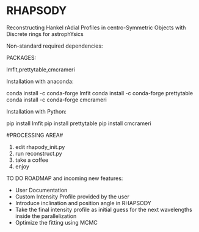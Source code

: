 # RHAPSODY
Reconstructing Hankel rAdial Profiles in centro-Symmetric Objects with Discrete rings for astrophYsics

Non-standard required dependencies:

PACKAGES:

lmfit,prettytable,cmcrameri

Installation with anaconda:

conda install -c conda-forge lmfit
conda install -c conda-forge prettytable
conda install -c conda-forge cmcrameri

Installation with Python:

pip install lmfit
pip install prettytable
pip install cmcrameri

#PROCESSING AREA#

1. edit rhapody_init.py
2. run reconstruct.py
3. take a coffee
4. enjoy


TO DO ROADMAP and incoming new features:

- User Documentation
- Custom Intensity Profile provided by the user
- Introduce inclination and position angle in RHAPSODY 
- Take the final intensity profile as initial guess for the next wavelengths inside the parallelization
- Optimize the fitting using MCMC 
